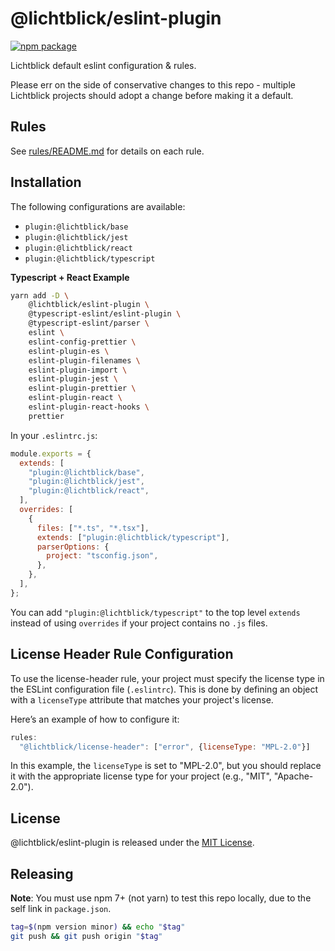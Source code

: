# @lichtblick/eslint-plugin

[![npm package](https://img.shields.io/npm/v/@lichtblick/eslint-plugin)](https://www.npmjs.com/package/@lichtblick/eslint-plugin)

Lichtblick default eslint configuration & rules.

Please err on the side of conservative changes to this repo - multiple Lichtblick projects should adopt a change before making it a default.

## Rules

See [rules/README.md](rules/README.md) for details on each rule.

## Installation

The following configurations are available:

- `plugin:@lichtblick/base`
- `plugin:@lichtblick/jest`
- `plugin:@lichtblick/react`
- `plugin:@lichtblick/typescript`

**Typescript + React Example**

```sh
yarn add -D \
    @lichtblick/eslint-plugin \
    @typescript-eslint/eslint-plugin \
    @typescript-eslint/parser \
    eslint \
    eslint-config-prettier \
    eslint-plugin-es \
    eslint-plugin-filenames \
    eslint-plugin-import \
    eslint-plugin-jest \
    eslint-plugin-prettier \
    eslint-plugin-react \
    eslint-plugin-react-hooks \
    prettier
```

In your `.eslintrc.js`:

```js
module.exports = {
  extends: [
    "plugin:@lichtblick/base",
    "plugin:@lichtblick/jest",
    "plugin:@lichtblick/react",
  ],
  overrides: [
    {
      files: ["*.ts", "*.tsx"],
      extends: ["plugin:@lichtblick/typescript"],
      parserOptions: {
        project: "tsconfig.json",
      },
    },
  ],
};
```

You can add `"plugin:@lichtblick/typescript"` to the top level `extends` instead of using `overrides` if your project contains no `.js` files.

## License Header Rule Configuration

To use the license-header rule, your project must specify the license type in the ESLint configuration file (`.eslintrc`). This is done by defining an object with a `licenseType` attribute that matches your project's license.

Here’s an example of how to configure it:

```js
rules:
  "@lichtblick/license-header": ["error", {licenseType: "MPL-2.0"}]
```

In this example, the `licenseType` is set to "MPL-2.0", but you should replace it with the appropriate license type for your project (e.g., "MIT", "Apache-2.0").


## License

@lichtblick/eslint-plugin is released under the [MIT License](/LICENSE.md).

## Releasing

**Note**: You must use npm 7+ (not yarn) to test this repo locally, due to the self link in `package.json`.

```sh
tag=$(npm version minor) && echo "$tag"
git push && git push origin "$tag"
```
